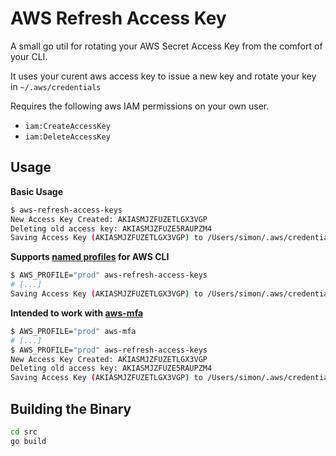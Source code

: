 # AWS Refresh Access Key

A small go util for rotating your AWS Secret Access Key from the comfort of your CLI.

It uses your curent aws access key to issue a new key and rotate your key in `~/.aws/credentials`

Requires the following aws IAM permissions on your own user.

 * `iam:CreateAccessKey`
 * `iam:DeleteAccessKey`


## Usage

**Basic Usage**
```bash
$ aws-refresh-access-keys
New Access Key Created: AKIASMJZFUZETLGX3VGP
Deleting old access key: AKIASMJZFUZE5RAUPZM4
Saving Access Key (AKIASMJZFUZETLGX3VGP) to /Users/simon/.aws/credentials. (profile = [default])
```

**Supports [named profiles](https://docs.aws.amazon.com/cli/latest/userguide/cli-configure-profiles.html) for AWS CLI**
```bash
$ AWS_PROFILE="prod" aws-refresh-access-keys
# [...]
Saving Access Key (AKIASMJZFUZETLGX3VGP) to /Users/simon/.aws/credentials. (profile = [prod])
```

**Intended to work with [aws-mfa](https://github.com/broamski/aws-mfa)**
```bash
$ AWS_PROFILE="prod" aws-mfa
# [...]
$ AWS_PROFILE="prod" aws-refresh-access-keys
New Access Key Created: AKIASMJZFUZETLGX3VGP
Deleting old access key: AKIASMJZFUZE5RAUPZM4
Saving Access Key (AKIASMJZFUZETLGX3VGP) to /Users/simon/.aws/credentials. (profile = [prod-long-term])
```

## Building the Binary

```bash
cd src
go build
```
